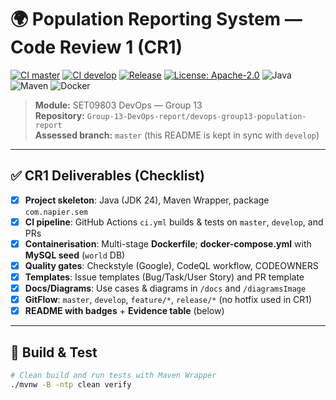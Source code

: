 # 🌍 Population Reporting System — Code Review 1 (CR1)

[![CI master](https://github.com/Group-13-DevOps-report/devops-group13-population-report/actions/workflows/ci.yml/badge.svg?branch=master)](https://github.com/Group-13-DevOps-report/devops-group13-population-report/actions)
[![CI develop](https://github.com/Group-13-DevOps-report/devops-group13-population-report/actions/workflows/ci.yml/badge.svg?branch=develop)](https://github.com/Group-13-DevOps-report/devops-group13-population-report/actions)
[![Release](https://img.shields.io/github/v/release/Group-13-DevOps-report/devops-group13-population-report?display_name=tag)](https://github.com/Group-13-DevOps-report/devops-group13-population-report/releases)
[![License: Apache-2.0](https://img.shields.io/badge/License-Apache_2.0-blue.svg)](LICENSE)
![Java](https://img.shields.io/badge/Java-24-informational)
![Maven](https://img.shields.io/badge/Maven-Wrapper-informational)
![Docker](https://img.shields.io/badge/Docker-multi--stage-informational)

> **Module:** SET09803 DevOps — Group 13  
> **Repository:** `Group-13-DevOps-report/devops-group13-population-report`  
> **Assessed branch:** `master` (this README is kept in sync with `develop`)

---

## ✅ CR1 Deliverables (Checklist)

- [x] **Project skeleton**: Java (JDK 24), Maven Wrapper, package `com.napier.sem`
- [x] **CI pipeline**: GitHub Actions `ci.yml` builds & tests on `master`, `develop`, and PRs
- [x] **Containerisation**: Multi-stage **Dockerfile**; **docker-compose.yml** with **MySQL seed** (`world` DB)
- [x] **Quality gates**: Checkstyle (Google), CodeQL workflow, CODEOWNERS
- [x] **Templates**: Issue templates (Bug/Task/User Story) and PR template
- [x] **Docs/Diagrams**: Use cases & diagrams in `/docs` and `/diagramsImage`
- [x] **GitFlow**: `master`, `develop`, `feature/*`, `release/*` (no hotfix used in CR1)
- [x] **README with badges** + **Evidence table** (below)

---

## 🧪 Build & Test

```bash
# Clean build and run tests with Maven Wrapper
./mvnw -B -ntp clean verify
